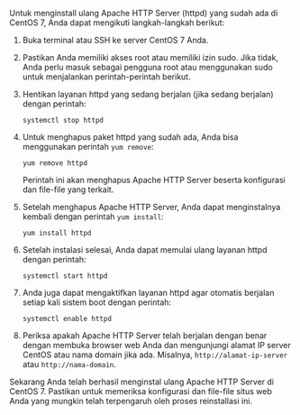 Untuk menginstall ulang Apache HTTP Server (httpd) yang sudah ada di CentOS 7, Anda dapat mengikuti langkah-langkah berikut:

1. Buka terminal atau SSH ke server CentOS 7 Anda.

2. Pastikan Anda memiliki akses root atau memiliki izin sudo. Jika tidak, Anda perlu masuk sebagai pengguna root atau menggunakan sudo untuk menjalankan perintah-perintah berikut.

3. Hentikan layanan httpd yang sedang berjalan (jika sedang berjalan) dengan perintah:

   ```
   systemctl stop httpd
   ```

4. Untuk menghapus paket httpd yang sudah ada, Anda bisa menggunakan perintah `yum remove`:

   ```
   yum remove httpd
   ```

   Perintah ini akan menghapus Apache HTTP Server beserta konfigurasi dan file-file yang terkait.

5. Setelah menghapus Apache HTTP Server, Anda dapat menginstalnya kembali dengan perintah `yum install`:

   ```
   yum install httpd
   ```

6. Setelah instalasi selesai, Anda dapat memulai ulang layanan httpd dengan perintah:

   ```
   systemctl start httpd
   ```

7. Anda juga dapat mengaktifkan layanan httpd agar otomatis berjalan setiap kali sistem boot dengan perintah:

   ```
   systemctl enable httpd
   ```

8. Periksa apakah Apache HTTP Server telah berjalan dengan benar dengan membuka browser web Anda dan mengunjungi alamat IP server CentOS atau nama domain jika ada. Misalnya, `http://alamat-ip-server` atau `http://nama-domain`.

Sekarang Anda telah berhasil menginstal ulang Apache HTTP Server di CentOS 7. Pastikan untuk memeriksa konfigurasi dan file-file situs web Anda yang mungkin telah terpengaruh oleh proses reinstallasi ini.